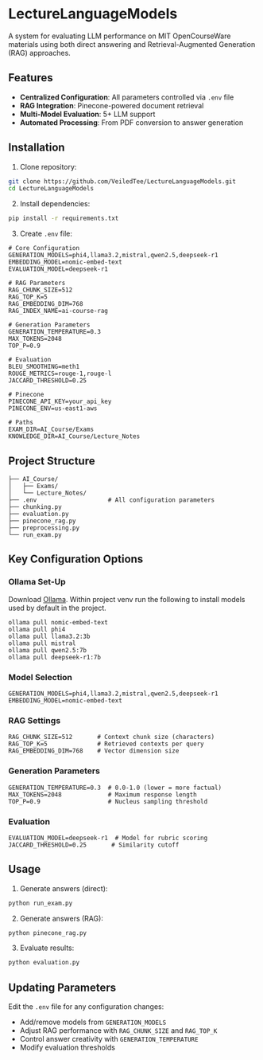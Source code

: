 # LectureLanguageModels

A system for evaluating LLM performance on MIT OpenCourseWare materials using both direct answering and Retrieval-Augmented Generation (RAG) approaches.

## Features
- **Centralized Configuration**: All parameters controlled via `.env` file
- **RAG Integration**: Pinecone-powered document retrieval
- **Multi-Model Evaluation**: 5+ LLM support
- **Automated Processing**: From PDF conversion to answer generation

## Installation

1. Clone repository:
```bash
git clone https://github.com/VeiledTee/LectureLanguageModels.git
cd LectureLanguageModels
```

2. Install dependencies:
```bash
pip install -r requirements.txt
```

3. Create `.env` file:
```env
# Core Configuration
GENERATION_MODELS=phi4,llama3.2,mistral,qwen2.5,deepseek-r1
EMBEDDING_MODEL=nomic-embed-text
EVALUATION_MODEL=deepseek-r1

# RAG Parameters
RAG_CHUNK_SIZE=512
RAG_TOP_K=5
RAG_EMBEDDING_DIM=768
RAG_INDEX_NAME=ai-course-rag

# Generation Parameters
GENERATION_TEMPERATURE=0.3
MAX_TOKENS=2048
TOP_P=0.9

# Evaluation
BLEU_SMOOTHING=meth1
ROUGE_METRICS=rouge-1,rouge-l
JACCARD_THRESHOLD=0.25

# Pinecone
PINECONE_API_KEY=your_api_key
PINECONE_ENV=us-east1-aws

# Paths
EXAM_DIR=AI_Course/Exams
KNOWLEDGE_DIR=AI_Course/Lecture_Notes
```

## Project Structure
```
├── AI_Course/
│   ├── Exams/
│   └── Lecture_Notes/
├── .env                    # All configuration parameters
├── chunking.py             
├── evaluation.py           
├── pinecone_rag.py         
├── preprocessing.py        
└── run_exam.py
```

## Key Configuration Options

### Ollama Set-Up
Download [Ollama](https://ollama.com/).
Within project venv run the following to install models used by default in the project.
```terminal
ollama pull nomic-embed-text
ollama pull phi4
ollama pull llama3.2:3b
ollama pull mistral
ollama pull qwen2.5:7b
ollama pull deepseek-r1:7b
```

### Model Selection
```env
GENERATION_MODELS=phi4,llama3.2,mistral,qwen2.5,deepseek-r1
EMBEDDING_MODEL=nomic-embed-text
```

### RAG Settings
```env
RAG_CHUNK_SIZE=512       # Context chunk size (characters)
RAG_TOP_K=5              # Retrieved contexts per query
RAG_EMBEDDING_DIM=768    # Vector dimension size
```

### Generation Parameters
```env
GENERATION_TEMPERATURE=0.3  # 0.0-1.0 (lower = more factual)
MAX_TOKENS=2048             # Maximum response length
TOP_P=0.9                   # Nucleus sampling threshold
```

### Evaluation
```env
EVALUATION_MODEL=deepseek-r1  # Model for rubric scoring
JACCARD_THRESHOLD=0.25       # Similarity cutoff
```

## Usage

1. Generate answers (direct):
```bash
python run_exam.py
```

2. Generate answers (RAG):
```bash
python pinecone_rag.py
```

3. Evaluate results:
```bash
python evaluation.py
```

## Updating Parameters

Edit the `.env` file for any configuration changes:
- Add/remove models from `GENERATION_MODELS`
- Adjust RAG performance with `RAG_CHUNK_SIZE` and `RAG_TOP_K`
- Control answer creativity with `GENERATION_TEMPERATURE`
- Modify evaluation thresholds